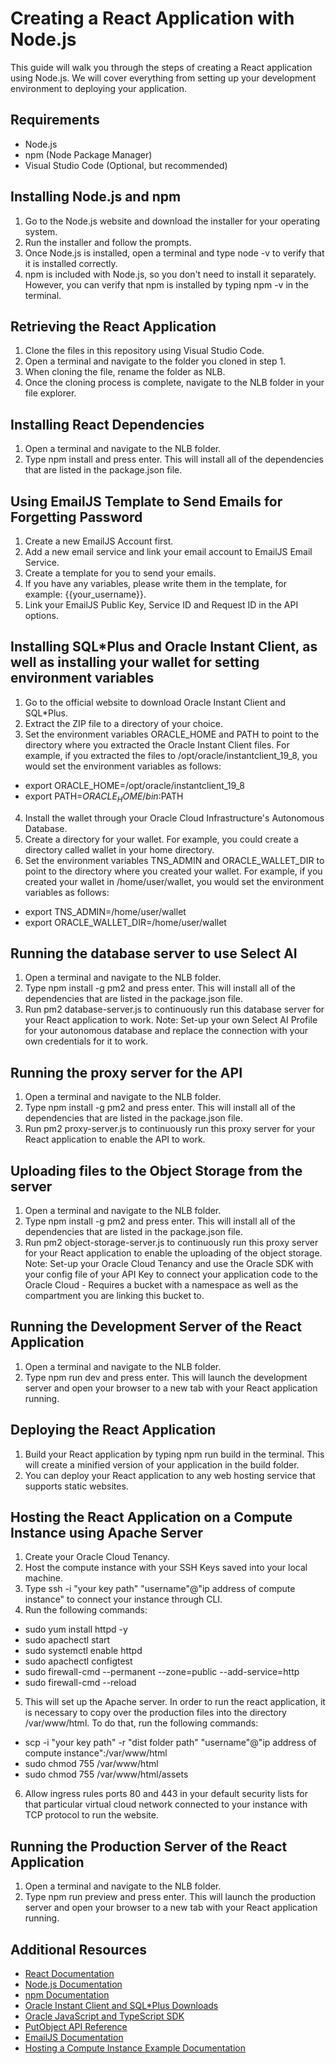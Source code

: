 # Creating a React Application with Node.js
This guide will walk you through the steps of creating a React application using Node.js. We will cover everything from setting up your development environment to deploying your application.

## Requirements
- Node.js
- npm (Node Package Manager)
- Visual Studio Code (Optional, but recommended)

## Installing Node.js and npm
1. Go to the Node.js website and download the installer for your operating system.
2. Run the installer and follow the prompts.
3. Once Node.js is installed, open a terminal and type node -v to verify that it is installed correctly.
4. npm is included with Node.js, so you don't need to install it separately. However, you can verify that npm is installed by typing npm -v in the terminal.

## Retrieving the React Application
1. Clone the files in this repository using Visual Studio Code.
2. Open a terminal and navigate to the folder you cloned in step 1.
3. When cloning the file, rename the folder as NLB.
4. Once the cloning process is complete, navigate to the NLB folder in your file explorer.

## Installing React Dependencies
1. Open a terminal and navigate to the NLB folder.
2. Type npm install and press enter. This will install all of the dependencies that are listed in the package.json file.

## Using EmailJS Template to Send Emails for Forgetting Password
1. Create a new EmailJS Account first.
2. Add a new email service and link your email account to EmailJS Email Service.
3. Create a template for you to send your emails. 
4. If you have any variables, please write them in the template, for example: {{your_username}}.
5. Link your EmailJS Public Key, Service ID and Request ID in the API options.

## Installing SQL*Plus and Oracle Instant Client, as well as installing your wallet for setting environment variables
1. Go to the official website to download Oracle Instant Client and SQL*Plus.
2. Extract the ZIP file to a directory of your choice.
3. Set the environment variables ORACLE_HOME and PATH to point to the directory where you extracted the Oracle Instant Client files. For example, if you extracted the files to /opt/oracle/instantclient_19_8, you would set the environment variables as follows:
- export ORACLE_HOME=/opt/oracle/instantclient_19_8
- export PATH=$ORACLE_HOME/bin:$PATH
4. Install the wallet through your Oracle Cloud Infrastructure's Autonomous Database.
5. Create a directory for your wallet. For example, you could create a directory called wallet in your home directory.
6. Set the environment variables TNS_ADMIN and ORACLE_WALLET_DIR to point to the directory where you created your wallet. For example, if you created your wallet in /home/user/wallet, you would set the environment variables as follows:
- export TNS_ADMIN=/home/user/wallet
- export ORACLE_WALLET_DIR=/home/user/wallet

## Running the database server to use Select AI
1. Open a terminal and navigate to the NLB folder.
2. Type npm install -g pm2 and press enter. This will install all of the dependencies that are listed in the package.json file.
3. Run pm2 database-server.js to continuously run this database server for your React application to work.
Note: Set-up your own Select AI Profile for your autonomous database and replace the connection with your own credentials for it to work.

## Running the proxy server for the API
1. Open a terminal and navigate to the NLB folder.
2. Type npm install -g pm2 and press enter. This will install all of the dependencies that are listed in the package.json file.
3. Run pm2 proxy-server.js to continuously run this proxy server for your React application to enable the API to work.

## Uploading files to the Object Storage from the server
1. Open a terminal and navigate to the NLB folder.
2. Type npm install -g pm2 and press enter. This will install all of the dependencies that are listed in the package.json file.
3. Run pm2 object-storage-server.js to continuously run this proxy server for your React application to enable the uploading of the object storage.
Note: Set-up your Oracle Cloud Tenancy and use the Oracle SDK with your config file of your API Key to connect your application code to the Oracle Cloud - Requires a bucket with a namespace as well as the compartment you are linking this bucket to.

## Running the Development Server of the React Application
1. Open a terminal and navigate to the NLB folder.
2. Type npm run dev and press enter. This will launch the development server and open your browser to a new tab with your React application running.

## Deploying the React Application
1. Build your React application by typing npm run build in the terminal. This will create a minified version of your application in the build folder.
2. You can deploy your React application to any web hosting service that supports static websites.

## Hosting the React Application on a Compute Instance using Apache Server
1. Create your Oracle Cloud Tenancy.
2. Host the compute instance with your SSH Keys saved into your local machine.
3. Type ssh -i "your key path" "username"@"ip address of compute instance" to connect your instance through CLI.
4. Run the following commands:
- sudo yum install httpd -y
- sudo apachectl start
- sudo systemctl enable httpd
- sudo apachectl configtest
- sudo firewall-cmd --permanent --zone=public --add-service=http
- sudo firewall-cmd --reload
5. This will set up the Apache server. In order to run the react application, it is necessary to copy over the production files into the directory /var/www/html. To do that, run the following commands:
- scp -i "your key path" -r "dist folder path" "username"@"ip address of compute instance":/var/www/html
- sudo chmod 755 /var/www/html
- sudo chmod 755 /var/www/html/assets
6. Allow ingress rules ports 80 and 443 in your default security lists for that particular virtual cloud network connected to your instance with TCP protocol to run the website.

## Running the Production Server of the React Application 
1. Open a terminal and navigate to the NLB folder.
2. Type npm run preview and press enter. This will launch the production server and open your browser to a new tab with your React application running.

## Additional Resources
- [React Documentation](https://react.dev/)
- [Node.js Documentation](https://nodejs.org/en)
- [npm Documentation](https://www.npmjs.com/)
- [Oracle Instant Client and SQL*Plus Downloads](https://www.oracle.com/sg/database/technologies/instant-client/downloads.html)
- [Oracle JavaScript and TypeScript SDK](https://docs.oracle.com/en-us/iaas/Content/API/SDKDocs/typescriptsdk.htm)
- [PutObject API Reference](https://docs.oracle.com/en-us/iaas/api/#/en/objectstorage/20160918/Object/PutObject)
- [EmailJS Documentation](https://www.npmjs.com/package/emailjs)
- [Hosting a Compute Instance Example Documentation](https://docs.oracle.com/en/learn/lab_compute_instance/#connect-to-the-instance-and-install-apache-http-server)
